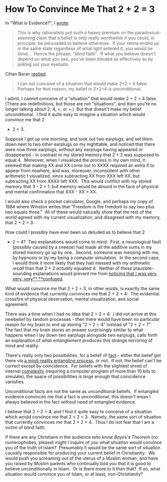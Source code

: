 
# How To Convince Me That 2 + 2 = 3

In "What is Evidence?", I [wrote](/lw/jl/what_is_evidence/):

> This is why rationalists put such a heavy premium on the
> paradoxical-seeming claim that a belief is only really *worthwhile*
> if you could, in principle, be persuaded to believe otherwise.  If
> your retina ended up in the same state regardless of what light
> entered it, you would be blind...  Hence the phrase, "blind
> faith".  If what you believe doesn't depend on what you see, you've
> been blinded as effectively as by poking out your eyeballs.

Cihan Baran
[replied](http://www.overcomingbias.com/2007/09/what-is-evidenc.html#comment-83739949):

> I can not conceive of a situation that would make 2+2 = 4 false.
> Perhaps for that reason, my belief in 2+2=4 is unconditional.

I admit, I cannot conceive of a "situation" that would *make* 2 + 2
= 4 false.  (There are redefinitions, but those are not
"situations", and then you're no longer talking about 2, 4, =, or
+.)  But that doesn't make my belief unconditional.  I find it
quite easy to imagine a situation which would *convince* me that 2
+ 2 = 3.

Suppose I got up one morning, and took out two earplugs, and set
them down next to two other earplugs on my nighttable, and noticed
that there were now three earplugs, without any earplugs having
appeared or disappeared - in contrast to my stored memory that 2 +
2 was supposed to equal 4.  Moreover, when I visualized the process
in my own mind, it seemed that making XX and XX come out to XXXX
required an extra X to appear from nowhere, and was, moreover,
inconsistent with other arithmetic I visualized, since subtracting
XX from XXX left XX, but subtracting XX from XXXX left XXX.  This
would conflict with my stored memory that 3 - 2 = 1, but memory
would be absurd in the face of physical and mental confirmation
that XXX - XX = XX.

I would also check a pocket calculator, Google, and perhaps my copy
of 1984 where Winston writes that "Freedom is the freedom to say
two plus two equals three."  All of these would naturally show that
the rest of the world agreed with my current visualization, and
disagreed with my memory, that 2 + 2 = 3.

How could I possibly have ever been so deluded as to believe that 2
+ 2 = 4?  Two explanations would come to mind:  First, a
neurological fault (possibly caused by a sneeze) had made all the
additive sums in my stored memory go up by one.  Second, someone
was messing with me, by hypnosis or by my being a computer
simulation.  In the second case, I would think it more likely that
they had messed with my arithmetic *recall* than that 2 + 2
*actually* equalled 4.  Neither of these plausible-sounding
explanations would prevent me from
[noticing that I was very, very, *very*** **confused](/lw/if/your_strength_as_a_rationalist/).

What would convince me that 2 + 2 = 3, in other words, is exactly
the same kind of evidence that currently convinces me that 2 + 2 =
4:  The evidential crossfire of physical observation, mental
visualization, and social agreement.

There was a time when I had no idea that 2 + 2 = 4.  I did not
arrive at this *new*belief by random processes - then there would
have been no particular reason for my brain to end up storing "2 +
2 = 4" instead of "2 + 2 = 7".  The fact that my brain stores an
answer surprisingly similar to what happens when I lay down two
earplugs alongside two earplugs, calls forth an explanation of what
entanglement produces this strange mirroring of mind and reality.

There's really only two possibilities, for a belief of
[fact](/lw/hp/feeling_rational/) - either the belief got there via
[a mind-reality entangling process](/lw/jl/what_is_evidence/), or
not.  If not, the belief can't be correct except by coincidence. 
For beliefs with the slightest shred of internal
[complexity](/lw/jp/occams_razor/) (requiring a computer program of
more than 10 bits to simulate), the space of possibilities is large
enough that coincidence vanishes.

Unconditional facts are not the same as unconditional beliefs.  If
entangled evidence convinces me that a fact is unconditional, this
doesn't mean I always believed in the fact without need of
entangled evidence.

I believe that 2 + 2 = 4, and I find it quite easy to conceive of a
situation which would convince me that 2 + 2 = 3.  Namely, the same
sort of situation that currently convinces me that 2 + 2 = 4.  Thus
I do not fear that I am a victim of blind faith.

If there are any Christians in the audience
*who know Bayes's Theorem* (no numerophobes, please) might I
inquire of you what situation would convince you of the truth of
Islam?  Presumably it would be the same sort of situation causally
responsible for producing your current belief in Christianity:  We
would push you screaming out of the uterus of a Muslim woman, and
have you raised by Muslim parents who continually told you that it
is good to believe unconditionally in Islam.  Or is there more to
it than that?  If so, what situation would convince you of Islam,
or at least, non-Christianity?

